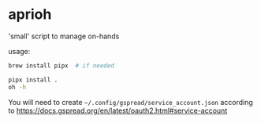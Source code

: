 # aprioh

'small' script to manage on-hands

usage:

```bash
brew install pipx  # if needed

pipx install .
oh -h
```

You will need to create `~/.config/gspread/service_account.json` according to https://docs.gspread.org/en/latest/oauth2.html#service-account
